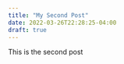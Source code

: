 ```yaml
---
title: "My Second Post"
date: 2022-03-26T22:28:25-04:00
draft: true
---
```


This is the second post